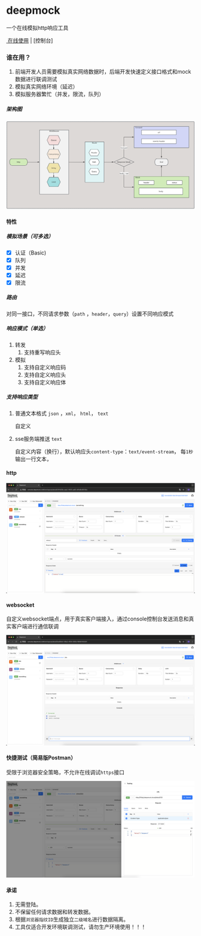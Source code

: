 # deepmock
一个在线模拟http响应工具

<a href="http://console.deepmock.cn" target="_blank"> 在线使用</a> | [控制台]

### 谁在用？

1. 前端开发人员需要模拟真实网络数据时，后端开发快速定义接口格式和mock数据进行联调测试
2. 模拟真实网络环境（延迟）
3. 模拟服务器繁忙（并发，限流，队列）

##### 架构图

![image](https://github.com/otk-final/deepmock/blob/main/image/flow.png)

#### 特性

##### 模拟场景（可多选）

- [x] 认证（Basic)
- [x] 队列
- [x] 并发
- [x] 延迟
- [x] 限流

##### 路由

对同一接口，不同请求参数（`path` ，`header`，`query`）设置不同响应模式

##### 响应模式（单选）

1. 转发
   1. 支持重写响应头
2. 模拟
   1. 支持自定义响应码
   2. 支持自定义响应头
   3. 支持自定义响应体
   
##### 支持响应类型

1. 普通文本格式    `json` ，`xml`， `html`， `text`

   自定义

2. sse服务端推送    `text`

   自定义内容（换行），默认响应头`content-type`：`text/event-stream`， 每`1秒`输出一行文本，

#### http

![image](https://github.com/otk-final/deepmock/blob/main/image/http.png)

#### websocket

自定义websocket端点，用于真实客户端接入，通过console控制台发送消息和真实客户端进行通信联调

![image](https://github.com/otk-final/deepmock/blob/main/image/ws.png)

#### 快捷测试（简易版Postman）

受限于浏览器安全策略，不允许在线调试`https`接口

![image](https://github.com/otk-final/deepmock/blob/main/image/test2.png)

#### 承诺

1. 无需登陆。
2. 不保留任何请求数据和转发数据。
3. 根据`浏览器指纹ID`生成独立`二级域名`进行数据隔离。
4. 工具仅适合开发环境联调测试，请勿生产环境使用！！！


